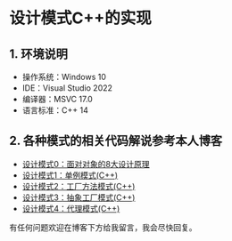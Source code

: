 # 设计模式C++的实现

## 1. 环境说明
- 操作系统：Windows 10
- IDE：Visual Studio 2022
- 编译器：MSVC 17.0
- 语言标准：C++ 14

## 2. 各种模式的相关代码解说参考本人博客
- [设计模式0：面对对象的8大设计原理](https://akirazheng.github.io/2024/02/08/%E8%AE%BE%E8%AE%A1%E6%A8%A1%E5%BC%8F0%EF%BC%9A%E9%9D%A2%E5%AF%B9%E5%AF%B9%E8%B1%A1%E7%9A%848%E5%A4%A7%E8%AE%BE%E8%AE%A1%E5%8E%9F%E7%90%86/)
- [设计模式1：单例模式(C++)](https://akirazheng.github.io/2024/01/26/%E8%AE%BE%E8%AE%A1%E6%A8%A1%E5%BC%8F1%EF%BC%9A%E5%8D%95%E4%BE%8B%E6%A8%A1%E5%BC%8F/)
- [设计模式2：工厂方法模式(C++)](https://akirazheng.github.io/2024/02/02/%E8%AE%BE%E8%AE%A1%E6%A8%A1%E5%BC%8F2%EF%BC%9A%E5%B7%A5%E5%8E%82%E6%96%B9%E6%B3%95%E6%A8%A1%E5%BC%8F/c)
- [设计模式3：抽象工厂模式(C++)](https://akirazheng.github.io/2024/02/02/%E8%AE%BE%E8%AE%A1%E6%A8%A1%E5%BC%8F3%EF%BC%9A%E6%8A%BD%E8%B1%A1%E5%B7%A5%E5%8E%82%E6%A8%A1%E5%BC%8F/)
- [设计模式4：代理模式(C++)](https://akirazheng.github.io/2024/02/02/%E8%AE%BE%E8%AE%A1%E6%A8%A1%E5%BC%8F4%EF%BC%9A%E4%BB%A3%E7%90%86%E6%A8%A1%E5%BC%8F/)

有任何问题欢迎在博客下方给我留言，我会尽快回复。